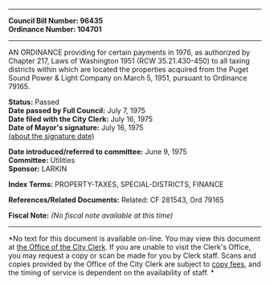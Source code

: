 * * * * *  
  
**Council Bill Number: [](#h0)[](#h2)96435**   
**Ordinance Number: 104701**  
  
* * * * *  
  
AN ORDINANCE providing for certain payments in 1976, as authorized by Chapter 217, Laws of Washington 1951 (RCW 35.21.430-450) to all taxing districts within which are located the properties acquired from the Puget Sound Power & Light Company on March 5, 1951, pursuant to Ordinance 79165.  
  
**Status:** Passed   
**Date passed by Full Council:** July 7, 1975   
**Date filed with the City Clerk:** July 16, 1975   
**Date of Mayor's signature:** July 16, 1975   
[(about the signature date)](/~public/approvaldate.htm)   
  
  
**Date introduced/referred to committee:** June 9, 1975   
**Committee:** Utilities   
**Sponsor:** LARKIN   
  
**Index Terms:** PROPERTY-TAXES, SPECIAL-DISTRICTS, FINANCE  
  
**References/Related Documents:** Related: CF 281543, Ord 79165  
  
**Fiscal Note:** *(No fiscal note available at this time)*  
  
* * * * *  
  
*No text for this document is available on-line. You may view this document at [the Office of the City Clerk](http://www.seattle.gov/leg/clerk/contactUs.htm). If you are unable to visit the Clerk's Office, you may request a copy or scan be made for you by Clerk staff. Scans and copies provided by the Office of the City Clerk are subject to [copy fees](http://clerk.seattle.gov/~public/clerkfees.htm), and the timing of service is dependent on the availability of staff. *  
  
  
